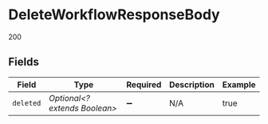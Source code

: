 # DeleteWorkflowResponseBody

200


## Fields

| Field                         | Type                          | Required                      | Description                   | Example                       |
| ----------------------------- | ----------------------------- | ----------------------------- | ----------------------------- | ----------------------------- |
| `deleted`                     | *Optional<? extends Boolean>* | :heavy_minus_sign:            | N/A                           | true                          |